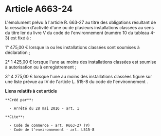 # Article A663-24

L'émolument prévu à l'article R. 663-27 au titre des obligations résultant de la cessation d'activité d'une ou de plusieurs
installations classées au sens du titre Ier du livre V du code de l'environnement (numéro 10 du tableau 4-3) est fixé à : 

1° 475,00 € lorsque la ou les installations classées sont soumises à déclaration ; 

2° 1 425,00 € lorsque l'une au moins des installations classées est soumise à autorisation ou à enregistrement ; 

3° 4 275,00 € lorsque l'une au moins des installations classées figure sur une liste prévue au 
IV de l'article L. 515-8 du code de l'environnement
.

**Liens relatifs à cet article**

	**Créé par**:

	  - Arrêté du 28 mai 2016 - art. 1

	**Cite**:

	  - Code de commerce - art. R663-27 (V)
	  - Code de l'environnement - art. L515-8
